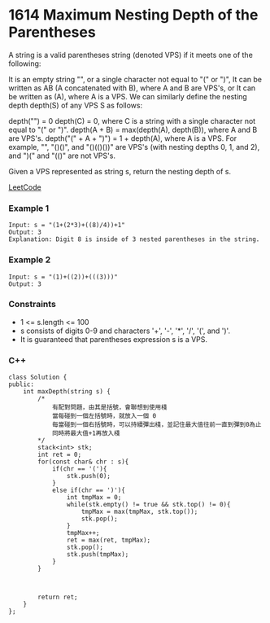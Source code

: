 # 1614 Maximum Nesting Depth of the Parentheses

A string is a valid parentheses string (denoted VPS) if it meets one of the following:

It is an empty string "", or a single character not equal to "(" or ")",
It can be written as AB (A concatenated with B), where A and B are VPS's, or
It can be written as (A), where A is a VPS.
We can similarly define the nesting depth depth(S) of any VPS S as follows:

depth("") = 0
depth(C) = 0, where C is a string with a single character not equal to "(" or ")".
depth(A + B) = max(depth(A), depth(B)), where A and B are VPS's.
depth("(" + A + ")") = 1 + depth(A), where A is a VPS.
For example, "", "()()", and "()(()())" are VPS's (with nesting depths 0, 1, and 2), and ")(" and "(()" are not VPS's.

Given a VPS represented as string s, return the nesting depth of s.

 
[LeetCode](https://leetcode.cn/problems/maximum-nesting-depth-of-the-parentheses/)

### Example 1

```
Input: s = "(1+(2*3)+((8)/4))+1"
Output: 3
Explanation: Digit 8 is inside of 3 nested parentheses in the string.
```
 
### Example 2

```
Input: s = "(1)+((2))+(((3)))"
Output: 3
```

### Constraints

* 1 <= s.length <= 100
* s consists of digits 0-9 and characters '+', '-', '*', '/', '(', and ')'.
* It is guaranteed that parentheses expression s is a VPS.

### C++ 

```
class Solution {
public:
    int maxDepth(string s) {
        /*
            有配對問題，由其是括號，會聯想到使用棧
            當每碰到一個左括號時，就放入一個 0
            每當碰到一個右括號時，可以持續彈出棧，並記住最大值往前一直到彈到0為止
            同時將最大值+1再放入棧
        */
        stack<int> stk;
        int ret = 0;
        for(const char& chr : s){
            if(chr == '('){
                stk.push(0);
            }
            else if(chr == ')'){
                int tmpMax = 0;
                while(stk.empty() != true && stk.top() != 0){
                    tmpMax = max(tmpMax, stk.top());
                    stk.pop();
                }
                tmpMax++;
                ret = max(ret, tmpMax);
                stk.pop();
                stk.push(tmpMax);
            }
        }

       

        return ret;
    }
};
```